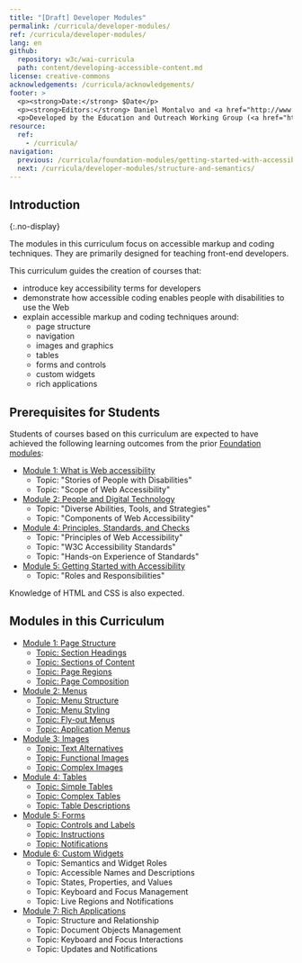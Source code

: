 ```yaml
---
title: "[Draft] Developer Modules"
permalink: /curricula/developer-modules/
ref: /curricula/developer-modules/
lang: en
github:
  repository: w3c/wai-curricula
  path: content/developing-accessible-content.md
license: creative-commons
acknowledgements: /curricula/acknowledgements/
footer: >
  <p><strong>Date:</strong> $Date</p>
  <p><strong>Editors:</strong> Daniel Montalvo and <a href="http://www.w3.org/People/shadi/">Shadi Abou-Zahra</a>. Contributors: <a href="https://www.w3.org/WAI/EO/EOWG-members">EOWG Participants</a>. ACKNOWLEDGEMENTS lists contributors and credits.</p>
  <p>Developed by the Education and Outreach Working Group (<a href="http://www.w3.org/WAI/EO/">EOWG</a>). Developed with support from the <a href="https://www.w3.org/WAI/about/projects/wai-guide/">WAI-Guide Project</a> funded by the European Commission (EC) under the Horizon 2020 program (Grant Agreement 822245).</p>
resource:
  ref:
    - /curricula/
navigation:
  previous: /curricula/foundation-modules/getting-started-with-accessibility/
  next: /curricula/developer-modules/structure-and-semantics/
---
```


## Introduction
{:.no-display}

The modules in this curriculum focus on accessible markup and coding techniques. They are primarily designed for teaching front-end developers.

This curriculum guides the creation of courses that:

* introduce key accessibility terms for developers
* demonstrate how accessible coding enables people with disabilities to use the Web
* explain accessible markup and coding techniques around:
  * page structure
  * navigation
  * images and graphics
  * tables
  * forms and controls
  * custom widgets
  * rich applications

## Prerequisites for Students

Students of courses based on this curriculum are expected to have achieved the following learning outcomes from the prior [Foundation modules](https://www.w3.org/WAI/curricula/foundation-modules/):

* [Module 1: What is Web accessibility](https://www.w3.org/WAI/curricula/foundation-modules/what-is-web-accessibility/)
  * Topic: "Stories of People with Disabilities"
  * Topic: "Scope of Web Accessibility"
* [Module 2: People and Digital Technology](/curricula/foundation-modules/people-and-digital-technology/)
  * Topic: "Diverse Abilities, Tools, and Strategies"
  * Topic: "Components of Web Accessibility"
* [Module 4: Principles, Standards, and Checks](/curricula/foundation-modules/principles-standards-and-checks/)
  * Topic: "Principles of Web Accessibility"
  * Topic: "W3C Accessibility Standards"
  * Topic: "Hands-on Experience of Standards"
* [Module 5: Getting Started with Accessibility](https://www.w3.org/WAI/curricula/foundation-modules/getting-started-with-accessibility/)
  * Topic: "Roles and Responsibilities"

Knowledge of HTML and CSS is also expected.

## Modules in this Curriculum

-   [Module 1: Page Structure](/curricula/developer-modules/structure-and-semantics/)
    -   [Topic: Section Headings](/curricula/developer-modules/structure-and-semantics/#topic-section-headings)
    -   [Topic: Sections of Content](/curricula/developer-modules/structure-and-semantics/#topic-sections-of-content)
    -   [Topic: Page Regions](/curricula/developer-modules/structure-and-semantics/#topic-page-regions)
    -   [Topic: Page Composition](/curricula/developer-modules/structure-and-semantics/#topic-page-composition)
-   [Module 2: Menus](/curricula/developer-modules/navigational-menus/)
    -   [Topic: Menu Structure](/curricula/developer-modules/navigational-menus/#topic-menu-structure)
    -   [Topic: Menu Styling](/curricula/developer-modules/navigational-menus/#topic-menu-styling)
    -   [Topic: Fly-out Menus](/curricula/developer-modules/navigational-menus/#topic-fly-out-menus)
    -   [Topic: Application Menus](/curricula/developer-modules/navigational-menus/#topic-application-menus)
-   [Module 3: Images](/curricula/developer-modules/images-and-graphics/)
    -   [Topic: Text Alternatives](/curricula/developer-modules/images-and-graphics/#topic-text-alternatives)
    -   [Topic: Functional Images](/curricula/developer-modules/images-and-graphics/#topic-functional-images)
    -   [Topic: Complex Images](/curricula/developer-modules/images-and-graphics/#topic-complex-images)
-   [Module 4: Tables](/curricula/developer-modules/tabular-information/)
    -   [Topic: Simple Tables](/curricula/developer-modules/tabular-information/#topic-simple-tables)
    -   [Topic: Complex Tables](/curricula/developer-modules/tabular-information/#topic-complex-tables)
    -   [Topic: Table Descriptions](/curricula/developer-modules/tabular-information/#topic-table-descriptions)
-   [Module 5: Forms](/curricula/developer-modules/forms-and-controls/)
    -   [Topic: Controls and Labels](/curricula/developer-modules/forms-and-controls/#topic-controls-and-labels)
    -   [Topic: Instructions](/curricula/developer-modules/forms-and-controls/#topic-instructions)
    -   [Topic: Notifications](/curricula/developer-modules/forms-and-controls/#topic-notifications)
-   [Module 6: Custom Widgets](/curricula/developer-modules/custom-widgets/)
    -   Topic: Semantics and Widget Roles
    -   Topic: Accessible Names and Descriptions
    -   Topic: States, Properties, and Values
    -   Topic: Keyboard and Focus Management
    -   Topic: Live Regions and Notifications
-   [Module 7: Rich Applications](/curricula/developer-modules/rich-applications)
    -   Topic: Structure and Relationship
    -   Topic: Document Objects Management
    -   Topic: Keyboard and Focus Interactions
    -   Topic: Updates and Notifications 
